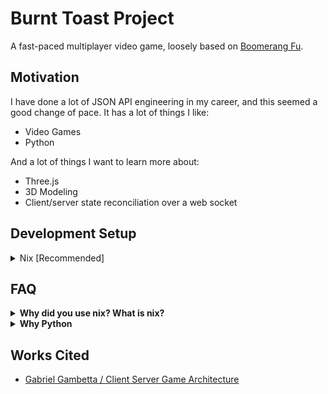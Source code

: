 # Burnt Toast Project 

A fast-paced multiplayer video game, loosely based on [Boomerang Fu](https://www.boomerangfu.com/).  

## Motivation

I have done a lot of JSON API engineering in my career, and this seemed a good change of pace. It has a lot of things
I like:

- Video Games
- Python

And a lot of things I want to learn more about:

- Three.js
- 3D Modeling
- Client/server state reconciliation over a web socket

## Development Setup

<details>
<summary> Nix [Recommended] </summary>

1. Install [Nix](https://nixos.org/download)
   
2. **(Option 1 [Recommended] - Autoload)** Install [Direnv](https://direnv.net/)

    * This enables Nix to load your environment in your preferred shell every time you `cd` into it.
    * Once installed, allow direnv to use the flake directory with `direnv allow .`
    * This will install all needed project dependencies and drop you in your preferred shell
  
3. **(Option 2 - Manual)** Run `nix develop`

    * This will also install all needed project dependencies and drop you in a bash shell with those dependencies loaded into your path.

</details>


## FAQ

<details>
  <summary><strong>Why did you use nix? What is nix?</strong></summary>

  [Nix](https://nixos.org/) is a functional DSL for specifying reproducible builds and deployments. As to why, because
  Nix simplifies my setup (even if it does look a little weird) and grants me a higher granularity of 
  control over my installed packages. 
  
  It also means that if anyone wants to run this on their own machine I don't have to worry as much
  about any dependency resolution issues they may have. Unfortunately, while Python is a great language
  it has some packaging issues, [relevant XKCD](https://xkcd.com/1987/). It's not the only language with 
  this type of problem (👀 Javascript & NPM). 
  
  I __might__ add virtualenv support in the future: it seems like the most sensible option, but
  I'm happy with Nix for now.
</details>
<details>
  <summary><strong>Why Python</strong></summary>

  Because it's easy to work with, has tons of library support, and is a language 
  I'm comfortable with. 
</details>


## Works Cited

- [Gabriel Gambetta / Client Server Game Architecture](https://www.gabrielgambetta.com/client-server-game-architecture.html)

